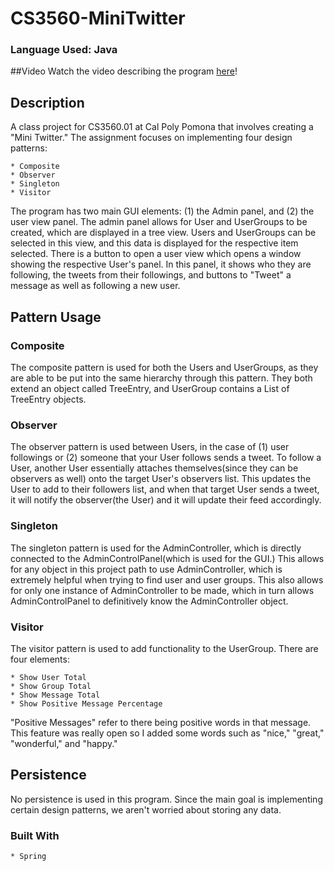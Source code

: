 # CS3560-MiniTwitter
### Language Used: Java

##Video
Watch the video describing the program [here](https://www.youtube.com/watch?v=G8Gog94gs2A&feature=youtu.be)!

## Description
A class project for CS3560.01 at Cal Poly Pomona that involves creating a "Mini Twitter." The assignment focuses on 
implementing four design patterns:

	* Composite
	* Observer
	* Singleton
	* Visitor
	
The program has two main GUI elements: (1) the Admin panel, and (2) the user view panel. The admin panel allows for 
User and UserGroups to be created, which are displayed in a tree view. Users and UserGroups can be selected in this view,
and this data is displayed for the respective item selected. There is a button to open a user view which opens a window showing
the respective User's panel. In this panel, it shows who they are following, the tweets from their followings, and buttons to 
"Tweet" a message as well as following a new user.

## Pattern Usage
### Composite

The composite pattern is used for both the Users and UserGroups, as they are able to be put into the same hierarchy through this pattern.
They both extend an object called TreeEntry, and UserGroup contains a List of TreeEntry objects.

### Observer

The observer pattern is used between Users, in the case of (1) user followings or (2) someone that your User follows sends a tweet. To follow a User,
another User essentially attaches themselves(since they can be observers as well) onto the target User's observers list. This updates the User to add
to their followers list, and when that target User sends a tweet, it will notify the observer(the User) and it will update their feed accordingly.

### Singleton

The singleton pattern is used for the AdminController, which is directly connected to the AdminControlPanel(which is used for the GUI.) This allows for
any object in this project path to use AdminController, which is extremely helpful when trying to find user and user groups. This also allows for only one
instance of AdminController to be made, which in turn allows AdminControlPanel to definitively know the AdminController object.

### Visitor

The visitor pattern is used to add functionality to the UserGroup. There are four elements:

	* Show User Total
	* Show Group Total
	* Show Message Total
	* Show Positive Message Percentage
	
"Positive Messages" refer to there being positive words in that message. This feature was really open so I added some words such as "nice," "great,"
"wonderful," and "happy."

## Persistence
No persistence is used in this program. Since the main goal is implementing certain design patterns, we aren't worried about storing
any data.

### Built With

	* Spring
	
